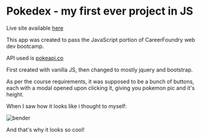 # Pokedex - my first ever project in JS

Live site available [here](https://ad-szwed.github.io/pokedex/)

This app was created to pass the JavaScript portion of CareerFoundry web dev bootcamp.

API used is [pokeapi.co](https://pokeapi.co)

First created with vanilla JS, then changed to mostly jquery and bootstrap.

As per the course requirements, it was supposed to be a bunch of buttons, each with a modal 
opened upon clicking it, giving you pokemon pic and it's height.

When I saw how it looks like i thought to myself:

![bender](https://user-images.githubusercontent.com/74908262/108192739-8cc1f600-710c-11eb-9e40-6ebe976b7fb6.jpg)

And that's why it looks so cool!




